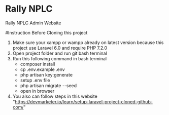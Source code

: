 # Rally NPLC
Rally NPLC Admin Website

#Instruction Before Cloning this project
1. Make sure your xampp or wampp already on latest version because this project use Laravel 6.0 and require PHP 7.2.0
2. Open project folder and run git bash terminal
3. Run this following command in bash terminal 
    - composer install
    - cp .env.example .env
    - php artisan key:generate
    - setup .env file
    - php artisan migrate --seed
    - open in browser
4. You also can follow steps in this website "https://devmarketer.io/learn/setup-laravel-project-cloned-github-com/"
